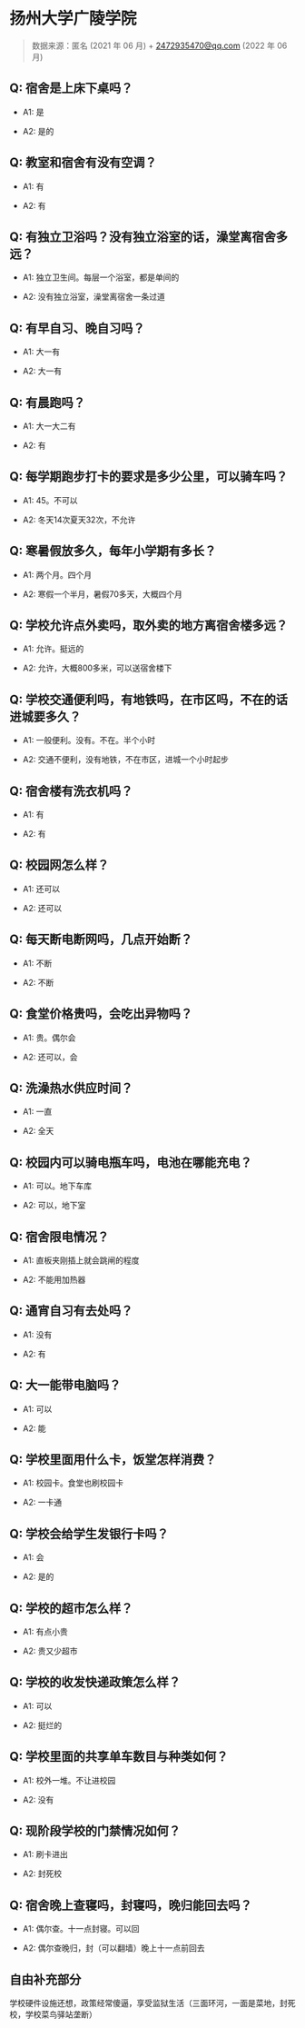 # 扬州大学广陵学院

> 数据来源：匿名 (2021 年 06 月) + 2472935470@qq.com (2022 年 06 月)

## Q: 宿舍是上床下桌吗？

- A1: 是

- A2: 是的

## Q: 教室和宿舍有没有空调？

- A1: 有

- A2: 有

## Q: 有独立卫浴吗？没有独立浴室的话，澡堂离宿舍多远？

- A1: 独立卫生间。每层一个浴室，都是单间的

- A2: 没有独立浴室，澡堂离宿舍一条过道

## Q: 有早自习、晚自习吗？

- A1: 大一有

- A2: 大一有

## Q: 有晨跑吗？

- A1: 大一大二有

- A2: 有

## Q: 每学期跑步打卡的要求是多少公里，可以骑车吗？

- A1: 45。不可以

- A2: 冬天14次夏天32次，不允许

## Q: 寒暑假放多久，每年小学期有多长？

- A1: 两个月。四个月

- A2: 寒假一个半月，暑假70多天，大概四个月

## Q: 学校允许点外卖吗，取外卖的地方离宿舍楼多远？

- A1: 允许。挺远的

- A2: 允许，大概800多米，可以送宿舍楼下

## Q: 学校交通便利吗，有地铁吗，在市区吗，不在的话进城要多久？

- A1: 一般便利。没有。不在。半个小时

- A2: 交通不便利，没有地铁，不在市区，进城一个小时起步

## Q: 宿舍楼有洗衣机吗？

- A1: 有

- A2: 有

## Q: 校园网怎么样？

- A1: 还可以

- A2: 还可以

## Q: 每天断电断网吗，几点开始断？

- A1: 不断

- A2: 不断

## Q: 食堂价格贵吗，会吃出异物吗？

- A1: 贵。偶尔会

- A2: 还可以，会

## Q: 洗澡热水供应时间？

- A1: 一直

- A2: 全天

## Q: 校园内可以骑电瓶车吗，电池在哪能充电？

- A1: 可以。地下车库

- A2: 可以，地下室

## Q: 宿舍限电情况？

- A1: 直板夹刚插上就会跳闸的程度

- A2: 不能用加热器

## Q: 通宵自习有去处吗？

- A1: 没有

- A2: 有

## Q: 大一能带电脑吗？

- A1: 可以

- A2: 能

## Q: 学校里面用什么卡，饭堂怎样消费？

- A1: 校园卡。食堂也刷校园卡

- A2: 一卡通

## Q: 学校会给学生发银行卡吗？

- A1: 会

- A2: 是的

## Q: 学校的超市怎么样？

- A1: 有点小贵

- A2: 贵又少超市

## Q: 学校的收发快递政策怎么样？

- A1: 可以

- A2: 挺烂的

## Q: 学校里面的共享单车数目与种类如何？

- A1: 校外一堆。不让进校园

- A2: 没有

## Q: 现阶段学校的门禁情况如何？

- A1: 刷卡进出

- A2: 封死校

## Q: 宿舍晚上查寝吗，封寝吗，晚归能回去吗？

- A1: 偶尔查。十一点封寝。可以回

- A2: 偶尔查晚归，封（可以翻墙）晚上十一点前回去

## 自由补充部分

学校硬件设施还想，政策经常傻逼，享受监狱生活（三面环河，一面是菜地，封死校，学校菜鸟驿站垄断）